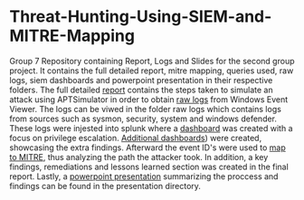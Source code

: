 # Threat-Hunting-Using-SIEM-and-MITRE-Mapping
Group 7 Repository containing Report, Logs and Slides for the second group project. 
It contains the full detailed report, mitre mapping, queries used, raw logs,
siem dashboards and powerpoint presentation in their respective folders. 
The full detailed [report](https://github.com/cyberwitch966/Threat-Hunting-Using-SIEM-and-MITRE-Mapping/tree/1ebf12649eca666462717e88433ba3b4389c5336/report) contains the steps taken to simulate an attack using APTSimulator 
in order to obtain [raw logs](https://github.com/cyberwitch966/Threat-Hunting-Using-SIEM-and-MITRE-Mapping/tree/c93b239aa103ce66dab2546af9149f2f8aa21876/raw%20logs) from Windows Event Viewer. The logs can be viwed in the folder raw logs 
which contains logs from sources such as sysmon, security, system and windows defender. 
These logs were injested into splunk where a [dashboard](https://github.com/cyberwitch966/Threat-Hunting-Using-SIEM-and-MITRE-Mapping/tree/2b053e2bead777e4b1800a90eb099a20aa110206/privilege%20escalation%20dashboard) was created with a focus on privilege escalation. 
[Additional dashboards](https://github.com/cyberwitch966/Threat-Hunting-Using-SIEM-and-MITRE-Mapping/tree/80f9c0c445c78996aa5c28e09bd7c86f593e094e/additional%20dashboards%20and%20logs)) were created, showcasing the extra findings. 
Afterward the event ID's were used to [map to MITRE](https://github.com/cyberwitch966/Threat-Hunting-Using-SIEM-and-MITRE-Mapping/tree/80f9c0c445c78996aa5c28e09bd7c86f593e094e/MITRE%20Mapping), thus analyzing the path the attacker took. 
In addition, a key findings, remediations and lessons learned section was created in the final report. 
Lastly, a [powerpoint presentation](https://github.com/cyberwitch966/Threat-Hunting-Using-SIEM-and-MITRE-Mapping/tree/1ebf12649eca666462717e88433ba3b4389c5336/presentation) summarizing the proccess and findings can be found in the presentation directory. 
